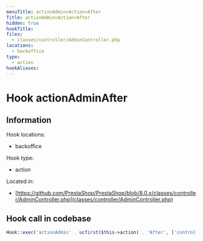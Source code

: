 ```yaml
---
menuTitle: actionAdmin<Action>After
Title: actionAdmin<Action>After
hidden: true
hookTitle: 
files:
  - classes/controller/AdminController.php
locations:
  - backoffice
type:
  - action
hookAliases:
---
```


# Hook actionAdmin<Action>After

## Information

Hook locations: 
  - backoffice

Hook type: 
  - action

Located in: 
  - [https://github.com/PrestaShop/PrestaShop/blob/8.0.x/classes/controller/AdminController.php](classes/controller/AdminController.php)

## Hook call in codebase

```php
Hook::exec('actionAdmin' . ucfirst($this->action) . 'After', ['controller' => $this, 'return' => $return]);
```
